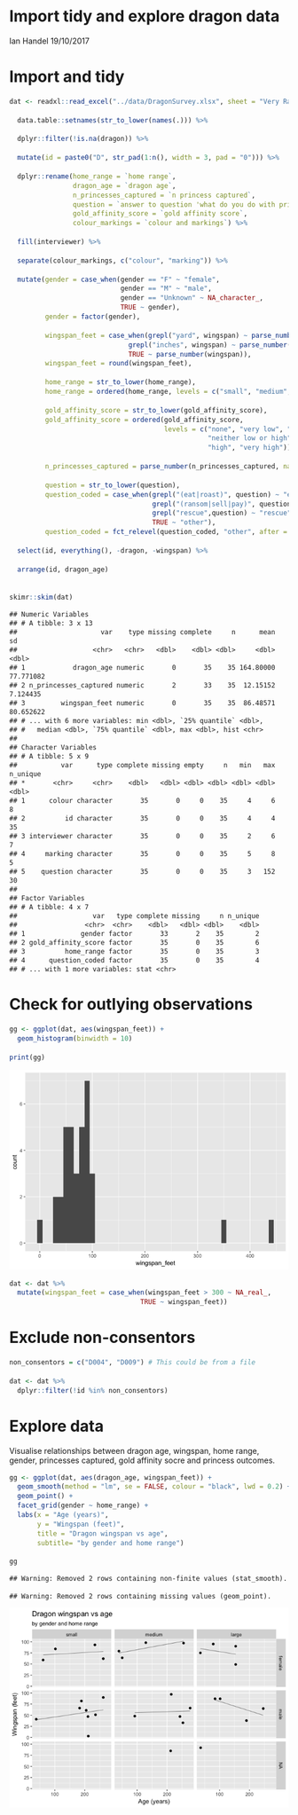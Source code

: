 Import tidy and explore dragon data
================
Ian Handel
19/10/2017

Import and tidy
===============

``` r
dat <- readxl::read_excel("../data/DragonSurvey.xlsx", sheet = "Very Raw Data") %>%
  
  data.table::setnames(str_to_lower(names(.))) %>% 
  
  dplyr::filter(!is.na(dragon)) %>%
  
  mutate(id = paste0("D", str_pad(1:n(), width = 3, pad = "0"))) %>% 
  
  dplyr::rename(home_range = `home range`,
                dragon_age = `dragon age`,
                n_princesses_captured = `n princess captured`,
                question = `answer to question 'what do you do with princesses?\"`,
                gold_affinity_score = `gold affinity score`,
                colour_markings = `colour and markings`) %>% 
  
  fill(interviewer) %>% 
  
  separate(colour_markings, c("colour", "marking")) %>% 
  
  mutate(gender = case_when(gender == "F" ~ "female",
                            gender == "M" ~ "male",
                            gender == "Unknown" ~ NA_character_,
                            TRUE ~ gender),
         gender = factor(gender),
         
         wingspan_feet = case_when(grepl("yard", wingspan) ~ parse_number(wingspan) * 3,
                              grepl("inches", wingspan) ~ parse_number(wingspan) / 12,
                              TRUE ~ parse_number(wingspan)),
         wingspan_feet = round(wingspan_feet),
         
         home_range = str_to_lower(home_range),
         home_range = ordered(home_range, levels = c("small", "medium", "large")),
         
         gold_affinity_score = str_to_lower(gold_affinity_score),
         gold_affinity_score = ordered(gold_affinity_score,
                                       levels = c("none", "very low", "low",
                                                  "neither low or high",
                                                  "high", "very high")),
         
         n_princesses_captured = parse_number(n_princesses_captured, na = "*"),
         
         question = str_to_lower(question),
         question_coded = case_when(grepl("(eat|roast)", question) ~ "eat",
                                    grepl("(ransom|sell|pay)", question) ~ "ransom",
                                    grepl("rescue",question) ~ "rescue",
                                    TRUE ~ "other"),
         question_coded = fct_relevel(question_coded, "other", after = 3)) %>% 
  
  select(id, everything(), -dragon, -wingspan) %>% 
  
  arrange(id, dragon_age)


skimr::skim(dat)
```

    ## Numeric Variables
    ## # A tibble: 3 x 13
    ##                     var    type missing complete     n      mean        sd
    ##                   <chr>   <chr>   <dbl>    <dbl> <dbl>     <dbl>     <dbl>
    ## 1            dragon_age numeric       0       35    35 164.80000 77.771082
    ## 2 n_princesses_captured numeric       2       33    35  12.15152  7.124435
    ## 3         wingspan_feet numeric       0       35    35  86.48571 80.652622
    ## # ... with 6 more variables: min <dbl>, `25% quantile` <dbl>,
    ## #   median <dbl>, `75% quantile` <dbl>, max <dbl>, hist <chr>
    ## 
    ## Character Variables
    ## # A tibble: 5 x 9
    ##           var      type complete missing empty     n   min   max n_unique
    ## *       <chr>     <chr>    <dbl>   <dbl> <dbl> <dbl> <dbl> <dbl>    <dbl>
    ## 1      colour character       35       0     0    35     4     6        8
    ## 2          id character       35       0     0    35     4     4       35
    ## 3 interviewer character       35       0     0    35     2     6        7
    ## 4     marking character       35       0     0    35     5     8        5
    ## 5    question character       35       0     0    35     3   152       30
    ## 
    ## Factor Variables
    ## # A tibble: 4 x 7
    ##                   var   type complete missing     n n_unique
    ##                 <chr>  <chr>    <dbl>   <dbl> <dbl>    <dbl>
    ## 1              gender factor       33       2    35        2
    ## 2 gold_affinity_score factor       35       0    35        6
    ## 3          home_range factor       35       0    35        3
    ## 4      question_coded factor       35       0    35        4
    ## # ... with 1 more variables: stat <chr>

Check for outlying observations
===============================

``` r
gg <- ggplot(dat, aes(wingspan_feet)) +
  geom_histogram(binwidth = 10)

print(gg)
```

![](01_analyse_dragon-data_20171019_files/figure-markdown_github-ascii_identifiers/numerical_look_and_clean-1.png)

``` r
dat <- dat %>%
  mutate(wingspan_feet = case_when(wingspan_feet > 300 ~ NA_real_,
                                 TRUE ~ wingspan_feet))
```

Exclude non-consentors
======================

``` r
non_consentors = c("D004", "D009") # This could be from a file

dat <- dat %>%
  dplyr::filter(!id %in% non_consentors)
```

Explore data
============

Visualise relationships between dragon age, wingspan, home range, gender, princesses captured, gold affinity socre and princess outcomes.

``` r
gg <- ggplot(dat, aes(dragon_age, wingspan_feet)) +
  geom_smooth(method = "lm", se = FALSE, colour = "black", lwd = 0.2) +
  geom_point() +
  facet_grid(gender ~ home_range) +
  labs(x = "Age (years)",
       y = "Wingspan (feet)",
       title = "Dragon wingspan vs age",
       subtitle= "by gender and home range")

gg
```

    ## Warning: Removed 2 rows containing non-finite values (stat_smooth).

    ## Warning: Removed 2 rows containing missing values (geom_point).

![](01_analyse_dragon-data_20171019_files/figure-markdown_github-ascii_identifiers/explore-1.png)
